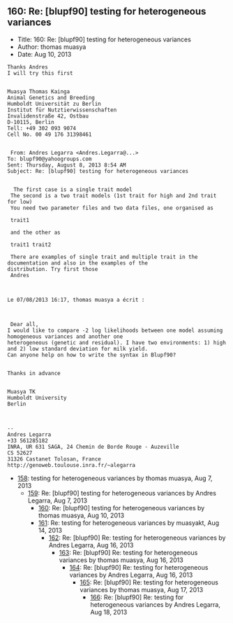 ## 160: Re: [blupf90] testing for heterogeneous variances

- Title: 160: Re: [blupf90] testing for heterogeneous variances
- Author: thomas muasya
- Date: Aug 10, 2013
```
Thanks Andres
I will try this first

 
Muasya Thomas Kainga
Animal Genetics and Breeding
Humboldt Universität zu Berlin
Institut für Nutztierwissenschaften
Invalidenstraße 42, Ostbau
D-10115, Berlin 
Tell: +49 302 093 9074 
Cell No. 00 49 176 31398461


 From: Andres Legarra <Andres.Legarra@...>
To: blupf90@yahoogroups.com 
Sent: Thursday, August 8, 2013 8:54 AM
Subject: Re: [blupf90] testing for heterogeneous variances
 

  The first case is a single trait model
 The second is a two trait models (1st trait for high and 2nd trait for low)
 You need two parameter files and two data files, one organised as

 trait1

 and the other as 

 trait1 trait2

 There are examples of single trait and multiple trait in the documentation and also in the examples of the
distribution. Try first those
 Andres



Le 07/08/2013 16:17, thomas muasya a écrit :

 
 
 Dear all,
I would like to compare -2 log likelihoods between one model assuming homogeneous variances and another one
heterogeneous (genetic and residual). I have two environments: 1) high and 2) low standard deviation for milk yield.
Can anyone help on how to write the syntax in Blupf90?


Thanks in advance


Muasya TK
Humboldt University
Berlin



-- 
Andres Legarra
+33 561285182
INRA, UR 631 SAGA, 24 Chemin de Borde Rouge - Auzeville
CS 52627
31326 Castanet Tolosan, France
http://genoweb.toulouse.inra.fr/~alegarra
```

- [158](0158.md): testing for heterogeneous variances by thomas muasya, Aug 7, 2013
    - [159](0159.md): Re: [blupf90] testing for heterogeneous variances by Andres Legarra, Aug 7, 2013
        - [160](0160.md): Re: [blupf90] testing for heterogeneous variances by thomas muasya, Aug 10, 2013
        - [161](0161.md): Re: testing for heterogeneous variances by muasyakt, Aug 14, 2013
            - [162](0162.md): Re: [blupf90] Re: testing for heterogeneous variances by Andres Legarra, Aug 16, 2013
                - [163](0163.md): Re: [blupf90] Re: testing for heterogeneous variances by thomas muasya, Aug 16, 2013
                    - [164](0164.md): Re: [blupf90] Re: testing for heterogeneous variances by Andres Legarra, Aug 16, 2013
                        - [165](0165.md): Re: [blupf90] Re: testing for heterogeneous variances by thomas muasya, Aug 17, 2013
                            - [166](0166.md): Re: [blupf90] Re: testing for heterogeneous variances by Andres Legarra, Aug 18, 2013

